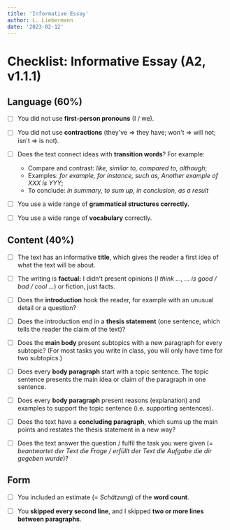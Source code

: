 ```yaml
---
title: 'Informative Essay'
author: L. Liebermann
date: '2023-02-12'
---
```


# Checklist: Informative Essay (A2, v1.1.1)

## Language (60%)

- [ ] You did not use **first-person pronouns** (I / we).

- [ ] You did not use **contractions** (they've =\> they have; won't =\> will not; isn't =\> is not).

- [ ] Does the text connect ideas with **transition words**? For example: 

    - Compare and contrast: _like, similar to, compared to, although_; 
    - Examples: _for example, for instance, such as, Another example of XXX is YYY_;
    - To conclude: _in summary, to sum up, in conclusion, as a result_

- [ ] You use a wide range of **grammatical structures correctly.**

- [ ] You use a wide range of **vocabulary** correctly.

## Content (40%)

- [ ] The text has an informative **title**, which gives the reader a first idea of what the text will be about.

- [ ] The writing is **factual:** I didn't present opinions (_I think \..., ... is good / bad / cool ..._) or fiction, just facts.

- [ ] Does the **introduction** hook the reader, for example with an unusual detail or a question?

- [ ] Does the introduction end in a **thesis statement** (one sentence, which tells the reader the claim of the text)?

- [ ] Does the **main body** present subtopics with a new paragraph for every subtopic? (For most tasks you write in class, you will only have time for two subtopics.)

- [ ] Does every **body paragraph** start with a topic sentence. The topic sentence presents the main idea or claim of the paragraph in one sentence.

- [ ] Does every **body paragraph** present reasons (explanation) and examples to support the topic sentence (i.e. supporting sentences).

- [ ] Does the text have a **concluding paragraph**, which sums up the main points and restates the thesis statement in a new way?

- [ ] Does the text answer the question / fulfil the task you were given (= _beantwortet der Text die Frage / erfüllt der Text die Aufgabe die dir gegeben wurde_)?

## Form

- [ ] You included an estimate (= _Schätzung_) of the **word count**.

- [ ] You **skipped every second line**, and I skipped **two or more lines between paragraphs**.
